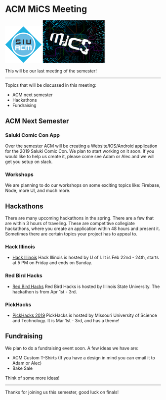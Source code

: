 # ACM MiCS Meeting

![SIU ACM](https://raw.githubusercontent.com/siucacm/MiCS-Meeting/master/imgs/siuacm_logo.png)
<img src="https://raw.githubusercontent.com/siucacm/MiCS-Meeting/master/imgs/mics_logo.png" width="200px">

This will be our last meeting of the semester!

---
Topics that will be discussed in this meeting:
* ACM next semester
* Hackathons 
* Fundraising

## ACM Next Semester

### Saluki Comic Con App
Over the semester ACM will be creating a Website/IOS/Android application for the 2019 Saluki Comic Con. We plan to start working on it soon. If you would like to help us create it, please come see Adam or Alec and we will get you setup on slack.

### Workshops
We are planning to do our workshops on some exciting topics like: Firebase, Node, more UI, and much more.

## Hackathons
There are many upcoming hackathons in the spring. There are a few that are within 3 hours of traveling. These are competitive collegiate hackathons, where you create an application within 48 hours and present it. Sometimes there are certain topics your project has to appeal to.
### Hack Illinois
* [Hack Illinois](https://www.hackillinois.org/)
Hack Illinois is hosted by U of I. It is Feb 22nd - 24th, starts at 5 PM on Friday and ends on Sunday.
### Red Bird Hacks
* [Red Bird Hacks](http://www.redbirdhacks.org/)
Red Bird Hacks is hosted by Illinois State University. The hackathon is from Apr 1st - 3rd.
### PickHacks
* [PickHacks 2019](https://pickhacks.io/)
PickHacks is hosted by Missouri University of Science and Technology. It is Mar 1st - 3rd, and has a theme!

## Fundraising

We plan to do a fundraising event soon.
A few ideas we have are:
* ACM Custom T-Shirts (If you have a design in mind you can email it to Adam or Alec)
* Bake Sale

Think of some more ideas!

---
Thanks for joining us this semester, good luck on finals!
